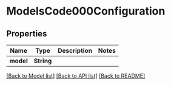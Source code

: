 # ModelsCode000Configuration

## Properties
Name | Type | Description | Notes
------------ | ------------- | ------------- | -------------
**model** | **String** |  | 

[[Back to Model list]](../README.md#documentation-for-models) [[Back to API list]](../README.md#documentation-for-api-endpoints) [[Back to README]](../README.md)


